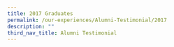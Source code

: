 ```yaml
---
title: 2017 Graduates
permalink: /our-experiences/Alumni-Testimonial/2017
description: ""
third_nav_title: Alumni Testimonial
---
```



